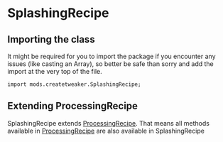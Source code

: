 # SplashingRecipe

## Importing the class

It might be required for you to import the package if you encounter any issues (like casting an Array), so better be safe than sorry and add the import at the very top of the file.
```zenscript
import mods.createtweaker.SplashingRecipe;
```


## Extending ProcessingRecipe

SplashingRecipe extends [ProcessingRecipe](/mods/CreateTweaker/recipe/type/ProcessingRecipe). That means all methods available in [ProcessingRecipe](/mods/CreateTweaker/recipe/type/ProcessingRecipe) are also available in SplashingRecipe


